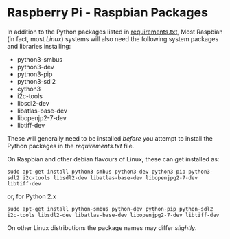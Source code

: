 # Raspberry Pi - Raspbian Packages

In addition to the Python packages listed in [requirements.txt](requirements.txt), Most Raspbian (in fact, most *Linux*) systems will also need the following system packages and libraries installing:

* python3-smbus
* python3-dev
* python3-pip
* python3-sdl2
* cython3
* i2c-tools
* libsdl2-dev
* libatlas-base-dev
* libopenjp2-7-dev
* libtiff-dev

These will generally need to be installed *before* you attempt to install the Python packages in the *requirements.txt* file.

On Raspbian and other debian flavours of Linux, these can get installed as:

```
sudo apt-get install python3-smbus python3-dev python3-pip python3-sdl2 i2c-tools libsdl2-dev libatlas-base-dev libopenjpg2-7-dev libtiff-dev
```

or, for Python 2.x

```
sudo apt-get install python-smbus python-dev python-pip python-sdl2 i2c-tools libsdl2-dev libatlas-base-dev libopenjpg2-7-dev libtiff-dev
```

On other Linux distributions the package names may differ *slightly*.
